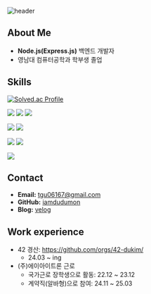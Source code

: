 ![header](https://capsule-render.vercel.app/api?type=venom&color=random&text=iamdudumon%20profile&fontColor=d6ace6)

## About Me
- **Node.js(Express.js)** 백엔드 개발자
- 영남대 컴퓨터공학과 학부생 졸업


## Skills
[![Solved.ac Profile](http://mazassumnida.wtf/api/v2/generate_badge?boj=tgu06167)](https://solved.ac/tgu06167/)

<img src="https://img.shields.io/badge/Node.js-5FA04E?style=for-the-badge&logo=Node.js&logoColor=white"> <img src="https://img.shields.io/badge/express-000000?style=for-the-badge&logo=express&logoColor=white"> <img src="https://img.shields.io/badge/JavaScript-F7DF1E?style=for-the-badge&logo=JavaScript&logoColor=white">

<img src="https://img.shields.io/badge/MySQL-4479A1?style=for-the-badge&logo=MySQL&logoColor=white"> <img src="https://img.shields.io/badge/MognoDB-47A248?style=for-the-badge&logo=MongoDB&logoColor=white">

<img src="https://img.shields.io/badge/nginx-009639?style=for-the-badge&logo=nginx&logoColor=white"> <img src="https://img.shields.io/badge/docker-2496ED?style=for-the-badge&logo=docker&logoColor=white">

<img src="https://img.shields.io/badge/C-A8B9CC?style=for-the-badge&logo=C&logoColor=white">

## Contact
- **Email:** tgu06167@gmail.com
- **GitHub:** [iamdudumon](https://github.com/iamdudumon)
- **Blog:** [velog](https://velog.io/@iamdudumon)

## Work experience
- 42 경산: https://github.com/orgs/42-dukim/
  - 24.03 ~ ing
- (주)에이아이트론 근로
  - 국가근로 장학생으로 활동: 22.12 ~ 23.12
  - 계약직(알바형)으로 참여: 24.11 ~ 25.03
